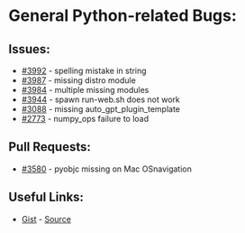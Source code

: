 [gist]:https://gist.github.com/anonhostpi/97d4bb3e9535c92b8173fae704b76264#file-_topics-0017-bugs-python-md
[source]:https://github.com/anonhostpi/AUTOGPT.TRACKERS/blob/main/TOPICS/0017.BUGS/PYTHON.md
# General Python-related Bugs:
## Issues:
- [#3992][3992] - spelling mistake in string
- [#3987][3987] - missing distro module
- [#3984][3984] - multiple missing modules
- [#3944][3944] - spawn run-web.sh does not work
- [#3088][3088] - missing auto_gpt_plugin_template
- [#2773][2773] - numpy_ops failure to load

## Pull Requests:
- [#3580][3580] - pyobjc missing on Mac OSnavigation

## Useful Links:
- [Gist][gist] - [Source][source]

[2773]:https://github.com/Significant-Gravitas/Auto-GPT/issues/2773
[3088]:https://github.com/Significant-Gravitas/Auto-GPT/issues/3088
[3580]:https://github.com/Significant-Gravitas/Auto-GPT/issues/3580
[3944]:https://github.com/Significant-Gravitas/Auto-GPT/issues/3944
[3984]:https://github.com/Significant-Gravitas/Auto-GPT/issues/3984
[3987]:https://github.com/Significant-Gravitas/Auto-GPT/issues/3987
[3992]:https://github.com/Significant-Gravitas/Auto-GPT/issues/3992